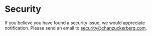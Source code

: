# Security

If you believe you have found a security issue, we would appreciate notification. Please send an email to security@chanzuckerberg.com.
